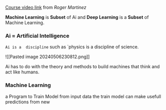 [Course video link](https://www.youtube.com/playlist?list=PLBgogxgQVM9sl-KnKywVEhkb3QtLHU4OK)
from *Roger Martinez*

**Machine Learning** is **Subset** of Ai and **Deep Learning** is a **Subset** of Machine Learning.
### Ai = Artificial Intelligence

`Ai is a  discipline` 
such as `physics is a discipline of science.

![[Pasted image 20240506230812.png]]

Ai has to do with the theory and methods to build machines that think and act like humans.

### Machine Learning
a Program to Train Model from input data
the train model can make usefull predictions from new 
